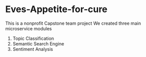 # Eves-Appetite-for-cure
This is a nonprofit Capstone team project 
We created three main microservice modules 
1) Topic Classification
2) Semantic Search Engine
3) Sentiment Analysis
